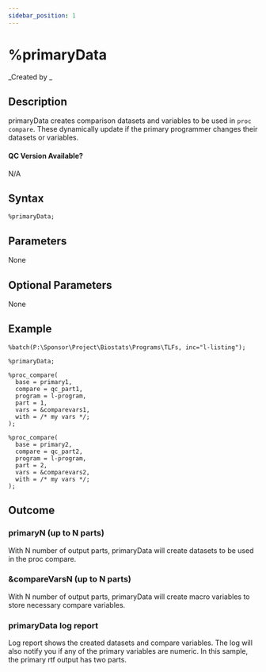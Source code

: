 ```yaml
---
sidebar_position: 1
---
```


# %primaryData

_Created by _

## Description

primaryData creates comparison datasets and variables to be used in `proc compare`. These dynamically update if the primary programmer changes their datasets or variables.

#### QC Version Available?

N/A

## Syntax

```sas
%primaryData;
```

## Parameters

None

## Optional Parameters

None

## Example

```sas
%batch(P:\Sponsor\Project\Biostats\Programs\TLFs, inc="l-listing");
```

```sas
%primaryData;
```

```sas
%proc_compare(
  base = primary1,
  compare = qc_part1,
  program = l-program,
  part = 1,
  vars = &comparevars1,
  with = /* my vars */;
);

%proc_compare(
  base = primary2,
  compare = qc_part2,
  program = l-program,
  part = 2,
  vars = &comparevars2,
  with = /* my vars */;
);
```

## Outcome

### primaryN (up to N parts)

With N number of output parts, primaryData will create datasets to be used in the proc compare.

### &compareVarsN (up to N parts)

With N number of output parts, primaryData will create macro variables to store necessary compare variables.

### primaryData log report

Log report shows the created datasets and compare variables. The log will also notify you if any of the primary variables are numeric. In this sample, the primary rtf output has two parts.

<!-- ![templateImage](img/primaryData1.PNG) -->
